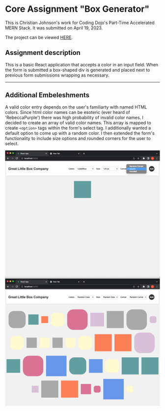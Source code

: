 # Core Assignment "Box Generator"

This is Christian Johnson's work for Coding Dojo's Part-Time Accelerated MERN Stack.
It was submitted on April 19, 2023.

The project can be viewed [HERE](https://reactblocks.vercel.app/).

## Assignment description

This is a basic React application that accepts a color in an input field. When the form is submitted a box-shaped div is generated and placed next to previous form submissions wrapping as necessary.

<hr>

## Additional Embeleshments

A valid color entry depends on the user's familiarty with named HTML colors. Since html color names can be esoteric (ever heard of 'RebeccaPurple') there was high probability of invalid color names. I decided to create an array of valid color names. This array is mapped to create `<option>` tags within the form's select tag. I additionally wanted a default option to come up with a random color. I then extended the form's functionality to include size options and rounded corners for the user to select.

![Example Image](src/reactBoxes1.png "Box Generator 1")
![Example Image](src/reactBoxes2.png "Box Generator 2")
